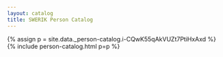 ```yaml
---
layout: catalog
title: SWERIK Person Catalog
---
```

{% assign p = site.data._person-catalog.i-CQwK55qAkVUZt7PtiHxAxd %}
{% include person-catalog.html p=p %}

